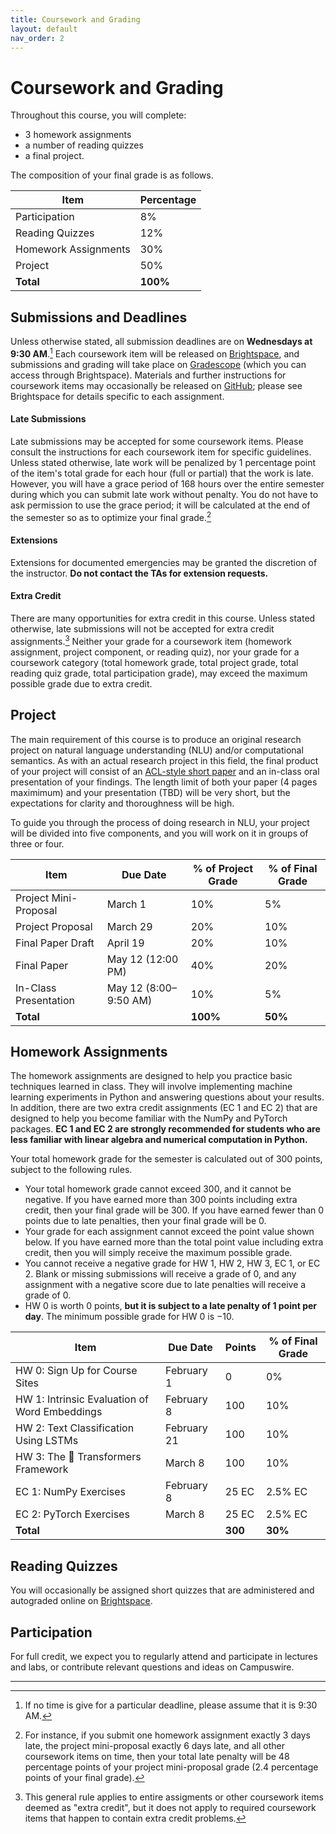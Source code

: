 ```yaml
---
title: Coursework and Grading 
layout: default 
nav_order: 2
---
```


# Coursework and Grading

Throughout this course, you will complete:

* 3 homework assignments
* a number of reading quizzes
* a final project.

The composition of your final grade is as follows.

| Item                 | Percentage |
|----------------------|------------|
| Participation        | 8%         |
| Reading Quizzes      | 12%        |
| Homework Assignments | 30%        |
| Project              | 50%        |
| **Total**            | **100%**   |

## Submissions and Deadlines

Unless otherwise stated, all submission deadlines are on **Wednesdays at 9:30 AM**.[^1] Each coursework item will be
released on [Brightspace](https://brightspace.nyu.edu/d2l/home/244031), and submissions and grading will take place
on [Gradescope](https://www.gradescope.com/) (which you can access through Brightspace). Materials and further
instructions for coursework items may occasionally be released on
[GitHub](https://github.com/NYU-DSGA1012-S23); please see Brightspace for details specific to each assignment.

#### Late Submissions

Late submissions may be accepted for some coursework items. Please consult the instructions for each coursework item for
specific guidelines. Unless stated otherwise, late work will be penalized by 1 percentage point of the item's total 
grade for each hour (full or partial) that the work is late. However, you will have a grace period of 168 hours over 
the entire semester during which you can submit late work without penalty. You do not have to ask permission to use the 
grace period; it will be calculated at the end of the semester so as to optimize your final grade.[^2]

#### Extensions

Extensions for documented emergencies may be granted the discretion of the instructor. **Do not contact the TAs for
extension requests.**

#### Extra Credit

There are many opportunities for extra credit in this course. Unless stated otherwise, late submissions will not be 
accepted for extra credit assignments.[^3] Neither your grade for a coursework item (homework assignment, project 
component, or reading quiz), nor your grade for a coursework category (total homework grade, total project 
grade, total reading quiz grade, total participation grade), may exceed the maximum possible grade due to extra credit.

## Project

The main requirement of this course is to produce an original research project on natural language understanding (NLU)
and/or computational semantics. As with an actual research project in this field, the final product of your project will
consist of an [ACL-style short paper](https://acl-org.github.io/ACLPUB/formatting.html) and an in-class oral
presentation of your findings. The length limit of both your paper (4 pages maximimum) and your presentation (TBD)
will be very short, but the expectations for clarity and thoroughness will be high.

To guide you through the process of doing research in NLU, your project will be divided into five components, and you
will work on it in groups of three or four.

| Item                  | Due Date              | % of Project Grade | % of Final Grade | 
|-----------------------|-----------------------|--------------------|------------------|
| Project Mini-Proposal | March 1               | 10%                | 5%               |
| Project Proposal      | March 29              | 20%                | 10%              |
| Final Paper Draft     | April 19              | 20%                | 10%              |
| Final Paper           | May 12 (12:00 PM)     | 40%                | 20%              |
| In-Class Presentation | May 12 (8:00–9:50 AM) | 10%                | 5%               |
| **Total**             |                       | **100%**           | **50%**          |

## Homework Assignments

The homework assignments are designed to help you practice basic techniques learned in class. They will involve 
implementing machine learning experiments in Python and answering questions about your results. In addition, there 
are two extra credit assignments (EC 1 and EC 2) that are designed to help you become familiar with the NumPy and 
PyTorch packages. **EC 1 and EC 2 are strongly recommended for students who are less familiar with linear algebra 
and numerical computation in Python.** 

Your total homework grade for the semester is calculated out of 300 points, subject to the following rules.
* Your total homework grade cannot exceed 300, and it cannot be negative. If you have earned more than 300 points 
  including extra credit, then your final grade will be 300. If you have earned fewer than 0 points due to late 
  penalties, then your final grade will be 0.
* Your grade for each assignment cannot exceed the point value shown below. If you have earned more than the total 
  point value including extra credit, then you will simply receive the maximum possible grade.
* You cannot receive a negative grade for HW 1, HW 2, HW 3, EC 1, or EC 2. Blank or missing submissions will receive 
  a grade of 0, and any assignment with a negative score due to late penalties will receive a grade of 0.
* HW 0 is worth 0 points, **but it is subject to a late penalty of 1 point per day**. The minimum possible grade for 
  HW 0 is −10.

| Item                                          | Due Date    | Points  | % of Final Grade |
|-----------------------------------------------|-------------|---------|------------------|
| HW 0: Sign Up for Course Sites                | February 1  | 0       | 0%               |
| HW 1: Intrinsic Evaluation of Word Embeddings | February 8  | 100     | 10%              |
| HW 2: Text Classification Using LSTMs         | February 21 | 100     | 10%              |
| HW 3: The 🤗 Transformers Framework           | March 8     | 100     | 10%              |
| EC 1: NumPy Exercises                         | February 8  | 25 EC   | 2.5% EC          |
| EC 2: PyTorch Exercises                       | March 8     | 25 EC   | 2.5% EC          |
| **Total**                                     |             | **300** | **30%**          |

## Reading Quizzes

You will occasionally be assigned short quizzes that are administered and autograded online on 
[Brightspace](https://brightspace.nyu.edu/d2l/home/244031).

## Participation

For full credit, we expect you to regularly attend and participate in lectures and labs, or contribute relevant 
questions and ideas on Campuswire.

----
[^1]: If no time is give for a particular deadline, please assume that it is 9:30 AM.

[^2]: For instance, if you submit one homework assignment exactly 3 days late, the project mini-proposal exactly 6 days late, and all other coursework items on time, then your total late penalty will be 48 percentage points of your project mini-proposal grade (2.4 percentage points of your final grade).

[^3]: This general rule applies to entire assigments or other coursework items deemed as "extra credit", but it does not apply to required coursework items that happen to contain extra credit problems.